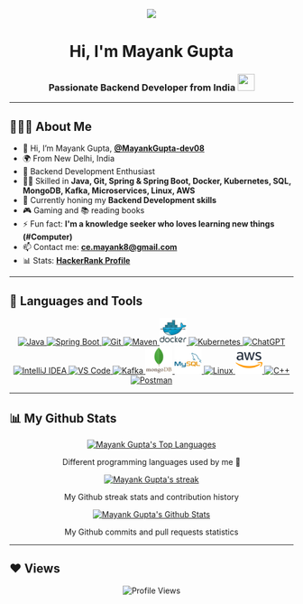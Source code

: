 <p align="center">
    <a href="#"><img width="60%" height="auto" src="https://c.tenor.com/NOYF3f82b_gAAAAC/programmer.gif"/></a>
    <h1 align="center">Hi, I'm Mayank Gupta</h1>
    <h3 align="center" color="blue">Passionate Backend Developer from India <img src="https://img.icons8.com/?size=100&id=32584&format=png&color=000000" width="30" height="30"/></h3>
</p>

---

## 👨🏻‍💻 About Me

- 👋 Hi, I’m Mayank Gupta, **[@MayankGupta-dev08](https://github.com/MayankGupta-dev08)**
- 🌍 From New Delhi, India
- 🔭 Backend Development Enthusiast
- 👨‍💻 Skilled in **Java, Git, Spring & Spring Boot, Docker, Kubernetes, SQL, MongoDB, Kafka, Microservices, Linux, AWS**
- 🌱 Currently honing my **Backend Development skills**
- 🎮 Gaming and 📚 reading books
- ⚡ Fun fact: **I'm a knowledge seeker who loves learning new things (#Computer)**
- 📫 Contact me: **[ce.mayank8@gmail.com](mailto:ce.mayank8@gmail.com)**
- 📊 Stats: **[HackerRank Profile](https://www.hackerrank.com/dev_mayank8)**

---

## 🚀 Languages and Tools

<p align="center"> 
    <a href="https://www.java.com" target="_blank"> <img src="https://img.icons8.com/color/48/000000/java-coffee-cup-logo.png" alt="Java" width="48" height="48"/> </a>
    <a href="https://spring.io/" target="_blank"> <img src="https://img.icons8.com/?size=100&id=90519&format=png&color=000000" alt="Spring Boot" width="48" height="48"/> </a>
    <a href="https://git-scm.com/" target="_blank">  <img src="https://img.icons8.com/color/48/000000/git.png" alt="Git" width="48" height="48"/> </a>
    <a href="https://maven.apache.org/" target="_blank"> <img src="https://www.vectorlogo.zone/logos/apache_maven/apache_maven-ar21.svg" alt="Maven" width="48" height="48"/> </a>
    <a href="https://www.docker.com/" target="_blank"> <img src="https://raw.githubusercontent.com/devicons/devicon/master/icons/docker/docker-original-wordmark.svg" alt="Docker" width="48" height="48"/> </a>
    <a href="https://kubernetes.io/" target="_blank"> <img src="https://img.icons8.com/?size=100&id=cvzmaEA4kC0o&format=png&color=000000" alt="Kubernetes" width="48" height="48"/> </a>
    <a href="https://chatgpt.com/gpts" target="_blank"> <img src="https://img.icons8.com/?size=100&id=FBO05Dys9QCg&format=png&color=000000" alt="ChatGPT" width="48" height="48"/> </a>
    <a href="https://www.jetbrains.com/idea/" target="_blank"> <img src="https://img.icons8.com/color/48/000000/intellij-idea.png" alt="IntelliJ IDEA" width="48" height="48"/> </a>
    <a href="https://code.visualstudio.com/" target="_blank"> <img src="https://img.icons8.com/color/48/000000/visual-studio-code-2019.png" alt="VS Code" width="48" height="48"/> </a>
    <a href="https://kafka.apache.org/" target="_blank"> <img src="https://www.vectorlogo.zone/logos/apache_kafka/apache_kafka-icon.svg" alt="Kafka" width="48" height="48"/> </a>
    <a href="https://www.mongodb.com/" target="_blank"> <img src="https://raw.githubusercontent.com/devicons/devicon/master/icons/mongodb/mongodb-original-wordmark.svg" alt="MongoDB" width="48" height="48"/> </a>
    <a href="https://www.mysql.com/" target="_blank"> <img src="https://raw.githubusercontent.com/devicons/devicon/master/icons/mysql/mysql-original-wordmark.svg" alt="MySQL" width="48" height="48"/> </a>
    <a href="https://www.linux.org/" target="_blank">  <img src="https://img.icons8.com/?size=100&id=17842&format=png&color=000000" alt="Linux" width="48" height="48"/> </a>
    <a href="https://aws.amazon.com" target="_blank"> <img src="https://raw.githubusercontent.com/devicons/devicon/master/icons/amazonwebservices/amazonwebservices-original-wordmark.svg" alt="AWS" width="48" height="48"/> </a>
    <a href="https://www.cplusplus.com/" target="_blank"> <img src="https://img.icons8.com/color/48/000000/c-plus-plus-logo.png" alt="C++" width="48" height="48"/> </a>
    <a href="https://postman.com" target="_blank"> <img src="https://www.vectorlogo.zone/logos/getpostman/getpostman-icon.svg" alt="Postman" width="45" height="45"/> </a>
</p>

---

## 📊 My Github Stats

<div align="center">
    <a href="https://github.com/MayankGupta-dev08/github-readme-stats">
        <img alt="Mayank Gupta's Top Languages" src="https://github-readme-stats.vercel.app/api/top-langs/?username=MayankGupta-dev08&langs_count=8&count_private=true&layout=compact&theme=react&hide_border=true&bg_color=0D1117" />
    </a>
    <br/>
    <p>Different programming languages used by me 🤘</p>
    <a href="https://github.com/MayankGupta-dev08/github-readme-streak-stats">
        <img title="🔥 Get streak stats for your profile at git.io/streak-stats" alt="Mayank Gupta's streak" src="https://github-readme-streak-stats.herokuapp.com/?user=MayankGupta-dev08&theme=react&hide_border=true&stroke=0000&background=0D1117"/>
    </a>
    <br/>
    <p>My Github streak stats and contribution history</p>
    <a href="https://github.com/MayankGupta-dev08/github-readme-stats">
        <img alt="Mayank Gupta's Github Stats" src="https://github-readme-stats.vercel.app/api?username=MayankGupta-dev08&show_icons=true&count_private=true&theme=react&hide_border=true&bg_color=0D1117" />
    </a>
    <br/>
    <p>My Github commits and pull requests statistics</p>
</div>

---

## ❤ Views
<p align="center">
    <img src="https://komarev.com/ghpvc/?username=MayankGupta-dev08" alt="Profile Views"/>
</p>
